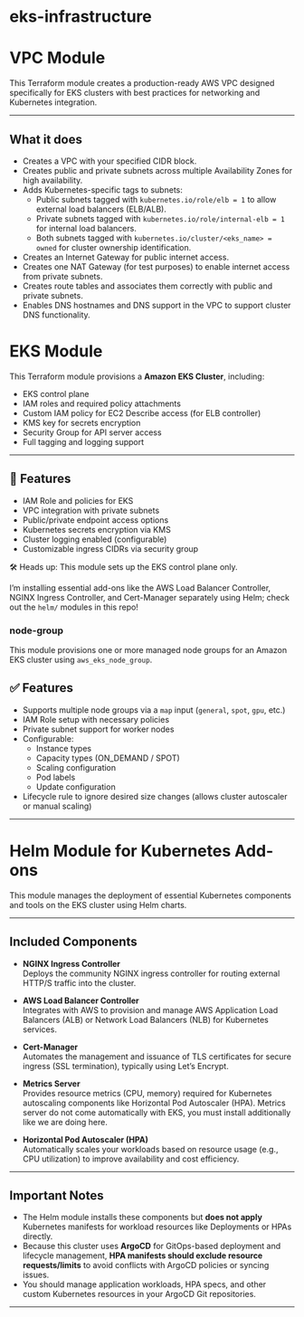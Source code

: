 # eks-infrastructure

# VPC Module

This Terraform module creates a production-ready AWS VPC designed specifically for EKS clusters with best practices for networking and Kubernetes integration.

---

## What it does

- Creates a VPC with your specified CIDR block.
- Creates public and private subnets across multiple Availability Zones for high availability.
- Adds Kubernetes-specific tags to subnets:
  - Public subnets tagged with `kubernetes.io/role/elb = 1` to allow external load balancers (ELB/ALB).
  - Private subnets tagged with `kubernetes.io/role/internal-elb = 1` for internal load balancers.
  - Both subnets tagged with `kubernetes.io/cluster/<eks_name> = owned` for cluster ownership identification.
- Creates an Internet Gateway for public internet access.
- Creates one NAT Gateway (for test purposes) to enable internet access from private subnets.
- Creates route tables and associates them correctly with public and private subnets.
- Enables DNS hostnames and DNS support in the VPC to support cluster DNS functionality.




# EKS Module

This Terraform module provisions a  **Amazon EKS Cluster**, including:

- EKS control plane
- IAM roles and required policy attachments
- Custom IAM policy for EC2 Describe access (for ELB controller)
- KMS key for secrets encryption
- Security Group for API server access
- Full tagging and logging support

---

## 🚀 Features

- IAM Role and policies for EKS
- VPC integration with private subnets
- Public/private endpoint access options
- Kubernetes secrets encryption via KMS
- Cluster logging enabled (configurable)
- Customizable ingress CIDRs via security group


🛠️ Heads up: This module sets up the EKS control plane only.

I’m installing essential add-ons like the AWS Load Balancer Controller, NGINX Ingress Controller, and Cert-Manager separately using Helm; check out the `helm/` modules in this repo!


### node-group

This module provisions one or more managed node groups for an Amazon EKS cluster using `aws_eks_node_group`.

## ✅ Features

- Supports multiple node groups via a `map` input (`general`, `spot`, `gpu`, etc.)
- IAM Role setup with necessary policies
- Private subnet support for worker nodes
- Configurable:
  - Instance types
  - Capacity types (ON_DEMAND / SPOT)
  - Scaling configuration
  - Pod labels
  - Update configuration
- Lifecycle rule to ignore desired size changes (allows cluster autoscaler or manual scaling)

---



# Helm Module for Kubernetes Add-ons

This module manages the deployment of essential Kubernetes components and tools on the EKS cluster using Helm charts.

---

## Included Components

- **NGINX Ingress Controller**  
  Deploys the community NGINX ingress controller for routing external HTTP/S traffic into the cluster.

- **AWS Load Balancer Controller**  
  Integrates with AWS to provision and manage AWS Application Load Balancers (ALB) or Network Load Balancers (NLB) for Kubernetes services.

- **Cert-Manager**  
  Automates the management and issuance of TLS certificates for secure ingress (SSL termination), typically using Let’s Encrypt.

- **Metrics Server**  
  Provides resource metrics (CPU, memory) required for Kubernetes autoscaling components like Horizontal Pod Autoscaler (HPA).
  Metrics server do not come automatically with EKS, you must install additionally like we are doing here.

- **Horizontal Pod Autoscaler (HPA)**  
  Automatically scales your workloads based on resource usage (e.g., CPU utilization) to improve availability and cost efficiency.

---

## Important Notes

- The Helm module installs these components but **does not apply** Kubernetes manifests for workload resources like Deployments or HPAs directly.  
- Because this cluster uses **ArgoCD** for GitOps-based deployment and lifecycle management, **HPA manifests should exclude resource requests/limits** to avoid conflicts with ArgoCD policies or syncing issues.  
- You should manage application workloads, HPA specs, and other custom Kubernetes resources in your ArgoCD Git repositories.

---